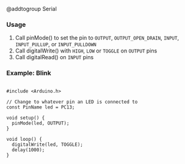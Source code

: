 @addtogroup Serial

### Usage

1. Call pinMode() to set the pin to `OUTPUT`, `OUTPUT_OPEN_DRAIN`, `INPUT`, `INPUT_PULLUP`, or `INPUT_PULLDOWN`
2. Call digitalWrite() with `HIGH`, `LOW` or `TOGGLE` on `OUTPUT` pins
3. Call digitalRead() on `INPUT` pins

### Example: Blink

~~~{.cpp}

#include <Arduino.h>

// Change to whatever pin an LED is connected to
const PinName led = PC13;

void setup() {
  pinMode(led, OUTPUT);
}

void loop() {
  digitalWrite(led, TOGGLE);
  delay(1000);
}

~~~
